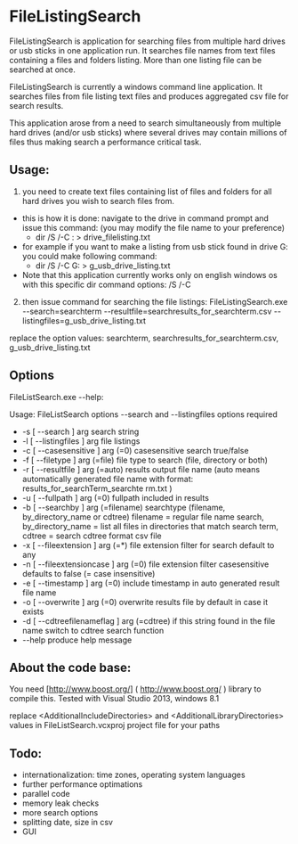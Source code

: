 FileListingSearch
======

FileListingSearch is application for searching files from multiple hard drives or usb sticks in one application run. It searches file names from text files containing a files and folders listing. More than one listing file can be searched at once. 

FileListingSearch is currently a windows command line application.
It searches files from file listing text files and produces aggregated csv file for search results.

This application arose from a need to search simultaneously from multiple hard drives (and/or usb sticks)  where several drives may contain millions of files thus making search a performance critical task.



Usage:
--------
1. you need to create text files containing list of files and folders for all hard drives you wish to search files from.
  * this is how it is done: 
     navigate to the drive in command prompt and issue this command: (you may modify the file name to your preference)
    * dir /S /-C <DRIVE LETTER>: > drive_filelisting.txt
  * for example if you want to make a listing from usb stick found in drive G: you could make following command:
    * dir /S /-C G: > g_usb_drive_listing.txt
  * Note that this application currently works only on english windows os with this specific dir command  options:  /S /-C

2. then issue command for searching the file listings:
FileListingSearch.exe --search=searchterm --resultfile=searchresults_for_searchterm.csv --listingfiles=g_usb_drive_listing.txt

replace the option values: searchterm, searchresults_for_searchterm.csv, g_usb_drive_listing.txt

Options
--------

FileListSearch.exe --help:

Usage: FileListSearch options
--search and --listingfiles options required
*  -s [ --search ] arg                   search string
*  -l [ --listingfiles ] arg             file listings
*  -c [ --casesensitive ] arg (=0)       casesensitive search true/false
*  -f [ --filetype ] arg (=file)         file type to search (file, directory or
                                        both)
* -r [ --resultfile ] arg (=auto)       results output file name (auto means
                                        automatically generated file name with
                                        format: results_for_searchTerm_searchte
                                        rm.txt )
* -u [ --fullpath ] arg (=0)            fullpath included in results
* -b [ --searchby ] arg (=filename)     searchtype (filename, by_directory_name
                                        or cdtree)
                                             filename = regular file name
                                        search,
                                             by_directory_name = list all files
                                        in directories that match search term,
                                             cdtree = search cdtree format csv
                                        file
* -x [ --fileextension ] arg (=*)       file extension filter for search
                                        default to any
* -n [ --fileextensioncase ] arg (=0)   file extension filter casesensitive
                                        defaults to false (= case insensitive)
* -e [ --timestamp ] arg (=0)           include timestamp in auto generated
                                        result file name
* -o [ --overwrite ] arg (=0)           overwrite results file by default in
                                        case it exists
* -d [ --cdtreefilenameflag ] arg (=cdtree)
                                        if this string found in the file name
                                        switch to cdtree search function
*  --help                                produce help message

About the code base:
--------
You need [http://www.boost.org/] ( http://www.boost.org/ ) library to compile this.
Tested with Visual Studio 2013, windows 8.1

replace &lt;AdditionalIncludeDirectories&gt;
and  &lt;AdditionalLibraryDirectories&gt; values in  FileListSearch.vcxproj project file for your paths


Todo:
--------
* internationalization: time zones, operating system languages
* further performance optimations
* parallel code
* memory leak checks
* more search options
* splitting date, size in csv
* GUI

